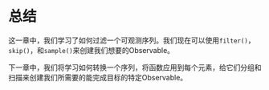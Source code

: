 # 总结

这一章中，我们学习了如何过滤一个可观测序列。我们现在可以使用`filter()`，`skip()`，和`sample()`来创建我们想要的Observable。

下一章中，我们将学习如何转换一个序列，将函数应用到每个元素，给它们分组和扫描来创建我们所需要的能完成目标的特定Observable。